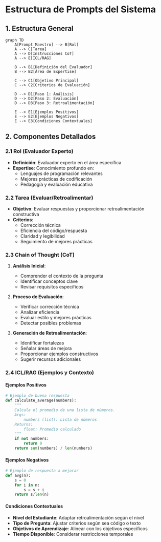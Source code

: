 # Estructura de Prompts del Sistema

## 1. Estructura General

```mermaid
graph TD
    A[Prompt Maestro] --> B[Rol]
    A --> C[Tarea]
    A --> D[Instrucciones CoT]
    A --> E[ICL/RAG]

    B --> B1[Definición del Evaluador]
    B --> B2[Área de Expertise]
    
    C --> C1[Objetivo Principal]
    C --> C2[Criterios de Evaluación]
    
    D --> D1[Paso 1: Análisis]
    D --> D2[Paso 2: Evaluación]
    D --> D3[Paso 3: Retroalimentación]
    
    E --> E1[Ejemplos Positivos]
    E --> E2[Ejemplos Negativos]
    E --> E3[Condiciones Contextuales]
```

## 2. Componentes Detallados

### 2.1 Rol (Evaluador Experto)
- **Definición**: Evaluador experto en el área específica
- **Expertise**: Conocimiento profundo en:
  - Lenguajes de programación relevantes
  - Mejores prácticas de codificación
  - Pedagogía y evaluación educativa

### 2.2 Tarea (Evaluar/Retroalimentar)
- **Objetivo**: Evaluar respuestas y proporcionar retroalimentación constructiva
- **Criterios**:
  - Corrección técnica
  - Eficiencia del código/respuesta
  - Claridad y legibilidad
  - Seguimiento de mejores prácticas

### 2.3 Chain of Thought (CoT)
1. **Análisis Inicial**:
   - Comprender el contexto de la pregunta
   - Identificar conceptos clave
   - Revisar requisitos específicos

2. **Proceso de Evaluación**:
   - Verificar corrección técnica
   - Analizar eficiencia
   - Evaluar estilo y mejores prácticas
   - Detectar posibles problemas

3. **Generación de Retroalimentación**:
   - Identificar fortalezas
   - Señalar áreas de mejora
   - Proporcionar ejemplos constructivos
   - Sugerir recursos adicionales

### 2.4 ICL/RAG (Ejemplos y Contexto)

#### Ejemplos Positivos
```python
# Ejemplo de buena respuesta
def calculate_average(numbers):
    """
    Calcula el promedio de una lista de números.
    Args:
        numbers (list): Lista de números
    Returns:
        float: Promedio calculado
    """
    if not numbers:
        return 0
    return sum(numbers) / len(numbers)
```

#### Ejemplos Negativos
```python
# Ejemplo de respuesta a mejorar
def avg(n):
    s = 0
    for i in n:
        s = s + i
    return s/len(n)
```

#### Condiciones Contextuales
- **Nivel del Estudiante**: Adaptar retroalimentación según el nivel
- **Tipo de Pregunta**: Ajustar criterios según sea código o texto
- **Objetivos de Aprendizaje**: Alinear con los objetivos específicos
- **Tiempo Disponible**: Considerar restricciones temporales
